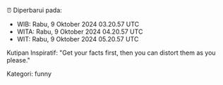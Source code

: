 ⏰ Diperbarui pada:
- WIB: Rabu, 9 Oktober 2024 03.20.57 UTC
- WITA: Rabu, 9 Oktober 2024 04.20.57 UTC
- WIT: Rabu, 9 Oktober 2024 05.20.57 UTC

Kutipan Inspiratif:
"Get your facts first, then you can distort them as you please."


Kategori: funny

